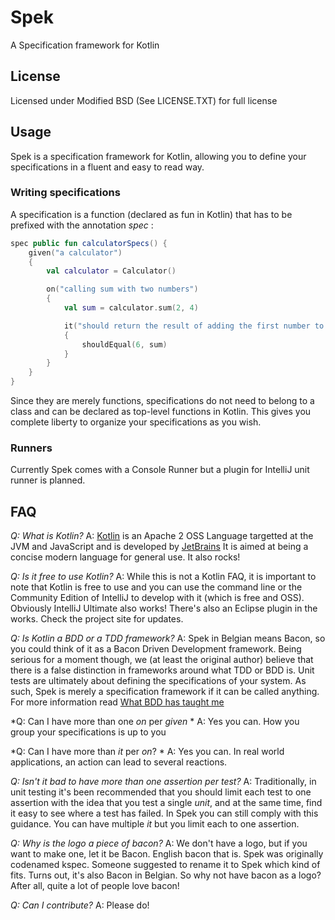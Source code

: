 # Spek

A Specification framework for Kotlin

## License

Licensed under Modified BSD (See LICENSE.TXT) for full license

## Usage


Spek is a specification framework for Kotlin, allowing you to define your specifications
in a fluent and easy to read way.

### Writing specifications

A specification is a function (declared as fun in Kotlin) that has to be prefixed with the
annotation *spec* :


```kotlin
spec public fun calculatorSpecs() {
    given("a calculator")
    {
        val calculator = Calculator()

        on("calling sum with two numbers")
        {
            val sum = calculator.sum(2, 4)

            it("should return the result of adding the first number to the second number")
            {
                shouldEqual(6, sum)
            }
        }
    }
}
```

Since they are merely functions, specifications do not need to belong to a class and can be declared as top-level
functions in Kotlin. This gives you complete liberty to organize your specifications as you wish.

### Runners

Currently Spek comes with a Console Runner but a plugin for IntelliJ unit runner is planned.

## FAQ

*Q: What is Kotlin?*
A: [Kotlin](http://kotlin.jetbrains.org) is an Apache 2 OSS Language targetted at the JVM and JavaScript and is developed by [JetBrains](http://www.jetbrains.com)
It is aimed at being a concise modern language for general use. It also rocks!

*Q: Is it free to use Kotlin?*
A: While this is not a Kotlin FAQ, it is important to note that Kotlin is free to use and you can use the command line or the Community Edition
of IntelliJ to develop with it (which is free and OSS). Obviously IntelliJ Ultimate also works!
There's also an Eclipse plugin in the works. Check the project site for updates.


*Q: Is Kotlin a BDD or a TDD framework?*
A: Spek in Belgian means Bacon, so you could think of it as a Bacon Driven Development framework. Being serious for a
moment though, we (at least the original author) believe that there is a false distinction in frameworks around what TDD
or BDD is. Unit tests are ultimately about defining the specifications of your system. As such, Spek is merely a specification
framework if it can be called anything. For more information read [What BDD has taught me](http://hadihariri.com/2012/04/11/what-bdd-has-taught-me/)

*Q: Can I have more than one *on* per *given* *
A: Yes you can. How you group your specifications is up to you

*Q: Can I have more than *it* per *on*? *
A: Yes you can. In real world applications, an action can lead to several reactions.

*Q: Isn't it bad to have more than one assertion per test?*
A: Traditionally, in unit testing it's been recommended that you should limit each test to one assertion with the
idea that you test a single *unit*, and at the same time, find it easy to see where a test has failed. In Spek you can still
comply with this guidance. You can have multiple *it* but you limit each to one assertion.

*Q: Why is the logo a piece of bacon?*
A: We don't have a logo, but if you want to make one, let it be Bacon. English bacon that is. Spek was originally codenamed kspec. Someone suggested to rename it to Spek which kind of fits. Turns out, it's also Bacon in
Belgian. So why not have bacon as a logo? After all, quite a lot of people love bacon!

*Q: Can I contribute?*
A: Please do!

